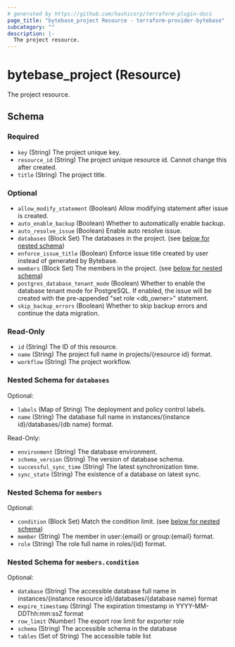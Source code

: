 ```yaml
---
# generated by https://github.com/hashicorp/terraform-plugin-docs
page_title: "bytebase_project Resource - terraform-provider-bytebase"
subcategory: ""
description: |-
  The project resource.
---
```


# bytebase_project (Resource)

The project resource.



<!-- schema generated by tfplugindocs -->
## Schema

### Required

- `key` (String) The project unique key.
- `resource_id` (String) The project unique resource id. Cannot change this after created.
- `title` (String) The project title.

### Optional

- `allow_modify_statement` (Boolean) Allow modifying statement after issue is created.
- `auto_enable_backup` (Boolean) Whether to automatically enable backup.
- `auto_resolve_issue` (Boolean) Enable auto resolve issue.
- `databases` (Block Set) The databases in the project. (see [below for nested schema](#nestedblock--databases))
- `enforce_issue_title` (Boolean) Enforce issue title created by user instead of generated by Bytebase.
- `members` (Block Set) The members in the project. (see [below for nested schema](#nestedblock--members))
- `postgres_database_tenant_mode` (Boolean) Whether to enable the database tenant mode for PostgreSQL. If enabled, the issue will be created with the pre-appended "set role <db_owner>" statement.
- `skip_backup_errors` (Boolean) Whether to skip backup errors and continue the data migration.

### Read-Only

- `id` (String) The ID of this resource.
- `name` (String) The project full name in projects/{resource id} format.
- `workflow` (String) The project workflow.

<a id="nestedblock--databases"></a>
### Nested Schema for `databases`

Optional:

- `labels` (Map of String) The deployment and policy control labels.
- `name` (String) The database full name in instances/{instance id}/databases/{db name} format.

Read-Only:

- `environment` (String) The database environment.
- `schema_version` (String) The version of database schema.
- `successful_sync_time` (String) The latest synchronization time.
- `sync_state` (String) The existence of a database on latest sync.


<a id="nestedblock--members"></a>
### Nested Schema for `members`

Optional:

- `condition` (Block Set) Match the condition limit. (see [below for nested schema](#nestedblock--members--condition))
- `member` (String) The member in user:{email} or group:{email} format.
- `role` (String) The role full name in roles/{id} format.

<a id="nestedblock--members--condition"></a>
### Nested Schema for `members.condition`

Optional:

- `database` (String) The accessible database full name in instances/{instance resource id}/databases/{database name} format
- `expire_timestamp` (String) The expiration timestamp in YYYY-MM-DDThh:mm:ssZ format
- `row_limit` (Number) The export row limit for exporter role
- `schema` (String) The accessible schema in the database
- `tables` (Set of String) The accessible table list


